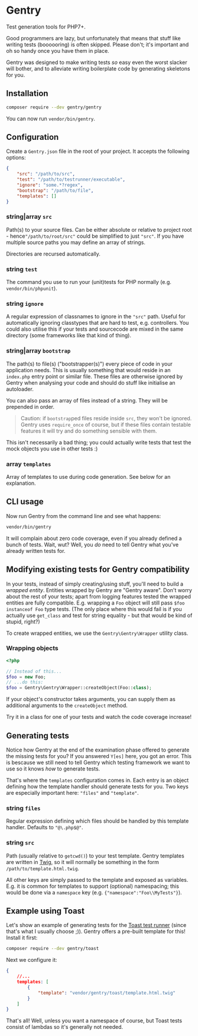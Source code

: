 # Gentry
Test generation tools for PHP7+.

Good programmers are lazy, but unfortunately that means that stuff like writing
tests (boooooring) is often skipped. Please don't; it's important and oh so
handy once you have them in place.

Gentry was designed to make writing tests _so_ easy even the worst slacker will
bother, and to alleviate writing boilerplate code by generating skeletons for
you.

## Installation
```sh
composer require --dev gentry/gentry
```

You can now run `vendor/bin/gentry`.

## Configuration
Create a `Gentry.json` file in the root of your project. It accepts the
following options:

```json
{
    "src": "/path/to/src",
    "test": "/path/to/testrunner/executable",
    "ignore": "some.*?regex",
    "bootstrap": "/path/to/file",
    "templates": []
}
```

### string|array `src` ###
Path(s) to your source files. Can be either absolute or relative to project
root - hence`"/path/to/root/src"` could be simplified to just `"src"`. If you
have multiple source paths you may define an array of strings.

Directories are recursed automatically.

### string `test` ###
The command you use to run your (unit)tests for PHP normally (e.g.
`vendor/bin/phpunit`).

### string `ignore` ###
A regular expression of classnames to ignore in the `"src"` path. Useful for
automatically ignoring classtypes that are hard to test, e.g. controllers. You
could also utilise this if your tests and sourcecode are mixed in the same
directory (some frameworks like that kind of thing).

### string|array `bootstrap` ###
The path(s) to file(s) ("bootstrapper(s)") every piece of code in your
application needs. This is usually something that would reside in an `index.php`
entry point or similar file. These files are otherwise ignored by Gentry when
analysing your code and should do stuff like initialise an autoloader.

You can also pass an array of files instead of a string. They will be prepended
in order.

> Caution: if `bootstrap`ped files reside inside `src`, they won't be ignored.
> Gentry uses `require_once` of course, but if these files contain testable
> features it will try and do something sensible with them.

This isn't necessarily a bad thing; you could actually write tests that test the
mock objects you use in other tests :)

### array `templates` ###
Array of templates to use during code generation. See below for an explanation.

## CLI usage
Now run Gentry from the command line and see what happens:

```sh
vendor/bin/gentry
```

It will complain about zero code coverage, even if you already defined a bunch
of tests. Wait, wut? Well, you _do_ need to tell Gentry what you've already
written tests for.

## Modifying existing tests for Gentry compatibility
In your tests, instead of simply creating/using stuff, you'll need to build a
_wrapped entity_. Entities wrapped by Gentry are "Gentry aware". Don't worry
about the rest of your tests; apart from logging features tested the wrapped
entities are fully compatible. E.g. wrapping a `Foo` object will still pass
`$foo instanceof Foo` type tests. (The only place where this would fail is if
you actually use `get_class` and test for string equality - but that would be
kind of stupid, right?)

To create wrapped entities, we use the `Gentry\Gentry\Wrapper` utility class.

### Wrapping objects
```php
<?php

// Instead of this...
$foo = new Foo;
// ...do this:
$foo = Gentry\Gentry\Wrapper::createObject(Foo::class);
```

If your object's constructor takes arguments, you can supply them as additional
arguments to the `createObject` method.

Try it in a class for one of your tests and watch the code coverage increase!

## Generating tests
Notice how Gentry at the end of the examination phase offered to generate the
missing tests for you? If you answered `Y[es]` here, you got an error. This is
bescause we still need to tell Gentry which testing framework we want to use so
it knows _how_ to generate tests.

That's where the `templates` configuration comes in. Each entry is an object
defining how the template handler should generate tests for you. Two keys are
especially important here: `"files"` and `"template"`.

### string `files` ###
Regular expression defining which files should be handled by this template
handler. Defaults to `"@\.php$@"`.

### string `src` ###
Path (usually relative to `getcwd()`) to your test template. Gentry templates
are written in [Twig](https://twig.sensiolabs.org/), so it will normally be
something in the form `/path/to/template.html.twig`.

All other keys are simply passed to the template and exposed as variables. E.g.
it is common for templates to support (optional) namespacing; this would be done
via a `namespace` key (e.g. `{"namespace":"Foo\\MyTests"}`).

## Example using Toast
Let's show an example of generating tests for the [Toast test
runner](https://packagist.org/packages/toast-php/runner) (since that's what I
usually choose ;)). Gentry offers a pre-built template for this! Install it
first:

```sh
composer require --dev gentry/toast
```

Next we configure it:

```json
{
    //...
    templates: [
        {
            "template": "vendor/gentry/toast/template.html.twig"
        }
    ]
}
```

That's all! Well, unless you want a namespace of course, but Toast tests consist
of lambdas so it's generally not needed.

